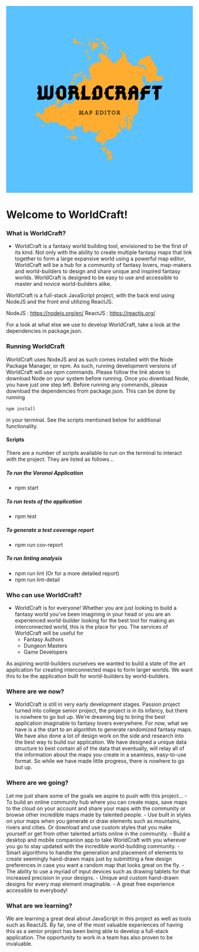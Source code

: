 ![WorldCraft Logo](/webassets/logo.png)

# Welcome to WorldCraft!

### What is WorldCraft?
- WorldCraft is a fantasy world building tool, envisioned to be the first of its kind. Not only with the ability to create multiple fantasy maps that link together to form a large expansive world using a powerful map editor, WorldCraft will be a hub for a community of fantasy lovers, map-makers and world-builders to design and share unique and inspired fantasy worlds. WorldCraft is designed to be easy to use and accessible to master and novice world-builders alike. 

WorldCraft is a full-stack JavaScript project, with the back end using NodeJS and the front end utilizing ReactJS.

NodeJS : https://nodejs.org/en/
ReactJS : https://reactjs.org/

For a look at what else we use to develop WorldCraft, take a look at the dependencies in package.json.

### Running WorldCraft
WorldCraft uses NodeJS and as such comes installed with the Node Package Manager, or npm. As such, running development versions of WorldCraft will use npm commands. Please follow the link above to download Node on your system before running. Once you download Node, you have just one step left. Before running any commands, please download the dependencies from package.json. This can be done by running

    npm install

in your terminal. See the scripts mentioned below for additional functionality.

#### Scripts
There are a number of scripts available to run on the terminal to interact with the project. They are listed as follows...

##### To run the Voronoi Application
 - npm start

##### To run tests of the application
 - npm test

##### To generate a test coverage report
 - npm run cov-report

##### To run linting analysis
 - npm run lint
 (Or for a more detailed report)
 - npm run lint-detail

### Who can use WorldCraft?
- WorldCraft is for everyone! Whether you are just looking to build a fantasy world you've been imagining in your head or you are an experienced world-builder looking for the best tool for making an interconnected world, this is the place for you. The services of WorldCraft will be useful for
    - Fantasy Authors
    - Dungeon Masters
    - Game Developers

As aspiring world-builders ourselves we wanted to build a state of the art application for creating interconnected maps to form larger worlds. We want this to be the application built for world-builders by world-builders.

### Where are we now?
- WorldCraft is still in very early development stages. Passion project turned into college senior project, the project is in its infancy, but there is nowhere to go but up. We're dreaming big to bring the best application imaginable to fantasy lovers everywhere. For now, what we have is a the start to an algorithm to generate randomized fantasy maps. We have also done a lot of design work on the side and research into the best way to build our application. We have designed a unique data structure to best contain all of the data that eventually, will relay all of the information about the maps you create in a seamless, easy-to-use format. So while we have made little progress, there is nowhere to go but up.

### Where are we going?
Let me just share some of the goals we aspire to push with this project...
    - To build an online community hub where you can create maps, save maps to the cloud on your account and share your maps with the community or browse other incredible maps made by talented people.
    - Use built in styles on your maps when you generate or draw elements such as mountains, rivers and cities. Or download and use custom styles that you make yourself or get from other talented artists online in the community.
    - Build a desktop and mobile companion app to take WorldCraft with you wherever you go to stay updated with the incredible world-building community.
    - Smart algorithms to handle the generation and placement of elements to create seemingly hand-drawn maps just by submitting a few design preferences in case you want a random map that looks great on the fly.
    - The ability to use a myriad of input devices such as drawing tablets for that increased precision in your designs.
    - Unique and custom hand-drawn designs for every map element imaginable.
    - A great free experience accessible to everybody!

### What are we learning? 
We are learning a great deal about JavaScript in this project as well as tools such as ReactJS. By far, one of the most valuable experiences of having this as a senior project has been being able to develop a full-stack application. The opportunity to work in a team has also proven to be invaluable.

